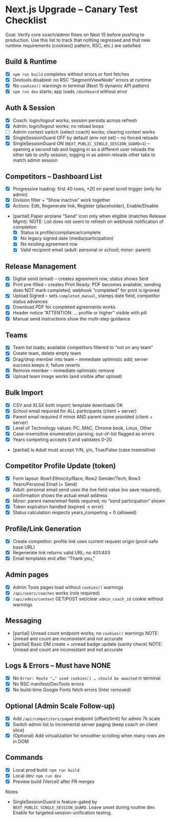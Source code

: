 # Next.js Upgrade – Canary Test Checklist

Goal: Verify core coach/admin flows on Next 15 before pushing to production. Use this list to track that nothing regressed and that new runtime requirements (cookies() pattern, RSC, etc.) are satisfied.

## Build & Runtime
- [x] `npm run build` completes without errors or font fetches
- [x] Devtools disabled: no RSC “SegmentViewNode” errors at runtime
- [x] No `cookies()` warnings in terminal (Next 15 dynamic API pattern)
- [x] `npm run dev` starts; app loads `/dashboard` without error

## Auth & Session
- [x] Coach: login/logout works; session persists across refresh
- [x] Admin: login/logout works; no reload loops
- [ ] Admin context switch (select coach) works; clearing context works
- [x] SingleSessionGuard OFF by default (env not set) – no forced reloads
- [x] SingleSessionGuard ON (`NEXT_PUBLIC_SINGLE_SESSION_GUARD=1`) – opening a second tab and logging in as a different user reloads the other tab to unify session; logging in as admin reloads other tabs to match admin session

## Competitors – Dashboard List
- [x] Progressive loading: first 40 rows, +20 on panel scroll trigger (only for admin)
- [x] Division filter + “Show inactive” work together
- [x] Actions: Edit, Regenerate link, Register (placeholder), Enable/Disable
- [partial] Paper airplane “Send” icon only when eligible (matches Release Mgmt): 
NOTE: List does not seem to refresh on webhook notification of completion
  - [x] Status is profile/compliance/complete
  - [x] No legacy signed date (media/participation)
  - [x] No existing agreement row
  - [x] Valid recipient email (adult: personal or school; minor: parent)

## Release Management
- [x] Digital send (email) – creates agreement row; status shows Sent
- [x] Print pre-filled – creates Print Ready; PDF becomes available; sending does NOT mark completed; webhook “completed” for print is ignored
- [x] Upload Signed – sets `completed_manual`, stamps date field, competitor status advances
- [x] Download PDF for completed agreements works
- [x] Header notice “ATTENTION: … profile or higher” visible with pill
- [x] Manual send instructions show the multi-step guidance

## Teams
- [x] Team list loads; available competitors filtered to “not on any team”
- [x] Create team, delete empty team
- [x] Drag/drop member into team – immediate optimistic add; server success keeps it; failure reverts
- [x] Remove member – immediate optimistic remove
- [x] Upload team image works (and visible after upload)

## Bulk Import
- [x] CSV and XLSX both import; template downloads OK
- [x] School email required for ALL participants (client + server)
- [x] Parent email required if minor AND parent name provided (client + server)
- [x] Level of Technology values: PC, MAC, Chrome book, Linux, Other
- [x] Case-insensitive enumeration parsing; out-of-list flagged as errors
- [x] Years competing accepts 0 and validates 0–20
- [partial] Is Adult must accept Y/N, y/n, True/False (case insensitive)

## Competitor Profile Update (token)
- [x] Form layout: Row1 Ethnicity/Race; Row2 Gender/Tech; Row3 Years/Personal Email (+ Send)
- [x] Adult: personal email send uses the live field value (no save required); confirmation shows the actual email address
- [x] Minor: parent name/email fields required; no “send participation” shown
- [x] Token expiration handled (expired → error)
- [x] Status calculation respects years_competing = 0 (allowed)

## Profile/Link Generation
- [x] Create competitor: profile link uses current request origin (prod-safe base URL)
- [x] Regenerate link returns valid URL; no 401/403
- [x] Email templates end after “Thank you,”

## Admin pages
- [x] Admin Tools pages load without `cookies()` warnings
- [x] `/api/users/coaches` works (role required)
- [x] `/api/admin/context` GET/POST set/clear `admin_coach_id` cookie without warnings

## Messaging
- [partial] Unread count endpoint works; no `cookies()` warnings 
NOTE: Unread and count are inconsistant and not accurate
- [partial] Basic DM create + unread badge update (sanity check)
NOTE: Unread and count are inconsistant and not accurate

## Logs & Errors – Must have NONE
- [x] No `Error: Route "…" used cookies() … should be awaited` in terminal
- [x] No RSC manifest/DevTools errors
- [x] No build-time Google Fonts fetch errors (Inter removed)

## Optional (Admin Scale Follow‑up)
- [x] Add `/api/competitors/paged` endpoint (offset/limit) for admin 7k scale
- [x] Switch admin list to incremental server paging (keep coach on client slice)
- [x] (Optional) Add virtualization for smoother scrolling when many rows are in DOM

## Commands
- [x] Local prod build: `npm run build`
- [x] Local dev: `npm run dev`
- [x] Preview build (Vercel) after PR merges

Notes
- SingleSessionGuard is feature-gated by `NEXT_PUBLIC_SINGLE_SESSION_GUARD`. Leave unset during routine dev. Enable for targeted session-unification testing.

